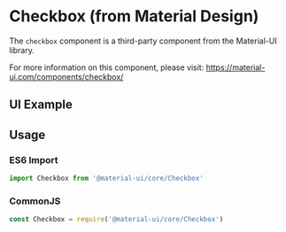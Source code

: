 # Checkbox (from Material Design)

The `checkbox` component is a third-party component from the Material-UI library. 

For more information on this component, please visit: https://material-ui.com/components/checkbox/

## UI Example

<!-- STORY -->

## Usage

### ES6 Import
```js
import Checkbox from '@material-ui/core/Checkbox'
```

### CommonJS

```js
const Checkbox = require('@material-ui/core/Checkbox')
```